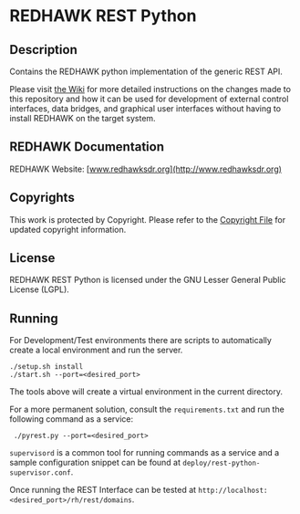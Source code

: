 # REDHAWK REST Python

## Description

Contains the REDHAWK python implementation of the generic REST API.

Please visit [the Wiki](https://github.com/Geontech/rest-python/wiki) for more detailed instructions on the changes made to this repository and how it can be used for development of external control interfaces, data bridges, and graphical user interfaces without having to install REDHAWK on the target system.

## REDHAWK Documentation

REDHAWK Website: [www.redhawksdr.org](http://www.redhawksdr.org)

## Copyrights

This work is protected by Copyright. Please refer to the [Copyright File](COPYRIGHT) for updated copyright information.

## License

REDHAWK REST Python is licensed under the GNU Lesser General Public License (LGPL).

## Running

For Development/Test environments there are scripts to automatically create a local environment and run the server.

    ./setup.sh install
    ./start.sh --port=<desired_port>

The tools above will create a virtual environment in the current directory.

For a more permanent solution, consult the `requirements.txt` and run the following command as a service:

     ./pyrest.py --port=<desired_port>

`supervisord` is a common tool for running commands as a service and a sample configuration snippet
can be found at `deploy/rest-python-supervisor.conf`.

Once running the REST Interface can be tested at `http://localhost:<desired_port>/rh/rest/domains`.

